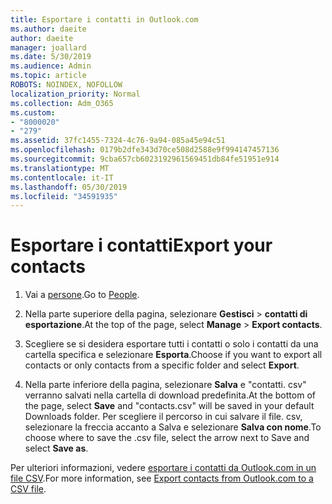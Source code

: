 ```yaml
---
title: Esportare i contatti in Outlook.com
ms.author: daeite
author: daeite
manager: joallard
ms.date: 5/30/2019
ms.audience: Admin
ms.topic: article
ROBOTS: NOINDEX, NOFOLLOW
localization_priority: Normal
ms.collection: Adm_O365
ms.custom:
- "8000020"
- "279"
ms.assetid: 37fc1455-7324-4c76-9a94-085a45e94c51
ms.openlocfilehash: 0179b2dfe343d70ce508d2588e9f994147457136
ms.sourcegitcommit: 9cba657cb6023192961569451db84fe51951e914
ms.translationtype: MT
ms.contentlocale: it-IT
ms.lasthandoff: 05/30/2019
ms.locfileid: "34591935"
---
```

# <a name="export-your-contacts"></a><span data-ttu-id="9441e-102">Esportare i contatti</span><span class="sxs-lookup"><span data-stu-id="9441e-102">Export your contacts</span></span>

1. <span data-ttu-id="9441e-103">Vai a [persone](https://outlook.live.com/people/).</span><span class="sxs-lookup"><span data-stu-id="9441e-103">Go to [People](https://outlook.live.com/people/).</span></span>

2. <span data-ttu-id="9441e-104">Nella parte superiore della pagina, selezionare **Gestisci** \> **contatti di esportazione**.</span><span class="sxs-lookup"><span data-stu-id="9441e-104">At the top of the page, select **Manage** \> **Export contacts**.</span></span>

3. <span data-ttu-id="9441e-105">Scegliere se si desidera esportare tutti i contatti o solo i contatti da una cartella specifica e selezionare **Esporta**.</span><span class="sxs-lookup"><span data-stu-id="9441e-105">Choose if you want to export all contacts or only contacts from a specific folder and select **Export**.</span></span>

4. <span data-ttu-id="9441e-106">Nella parte inferiore della pagina, selezionare **Salva** e "contatti. csv" verranno salvati nella cartella di download predefinita.</span><span class="sxs-lookup"><span data-stu-id="9441e-106">At the bottom of the page, select **Save** and "contacts.csv" will be saved in your default Downloads folder.</span></span> <span data-ttu-id="9441e-107">Per scegliere il percorso in cui salvare il file. csv, selezionare la freccia accanto a Salva e selezionare **Salva con nome**.</span><span class="sxs-lookup"><span data-stu-id="9441e-107">To choose where to save the .csv file, select the arrow next to Save and select **Save as**.</span></span>

<span data-ttu-id="9441e-108">Per ulteriori informazioni, vedere [esportare i contatti da Outlook.com in un file CSV](https://go.microsoft.com/fwlink/p/?linkid=873137).</span><span class="sxs-lookup"><span data-stu-id="9441e-108">For more information, see [Export contacts from Outlook.com to a CSV file](https://go.microsoft.com/fwlink/p/?linkid=873137).</span></span>